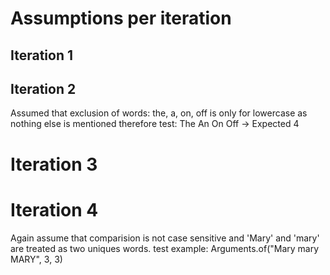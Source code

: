 # Assumptions per iteration

## Iteration 1

## Iteration 2

Assumed that exclusion of words: the, a, on, off is only for lowercase as nothing else is mentioned therefore test:
The An On Off -> Expected 4

# Iteration 3

# Iteration 4

Again assume that comparision is not case sensitive and 'Mary' and 'mary' are treated as two uniques words.
test example: Arguments.of("Mary mary MARY", 3, 3) 
